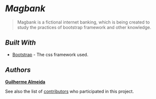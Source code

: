 # *__Magbank__*

>Magbank is a fictional internet banking, which is being created to study the practices of bootstrap framework and other knowledge.

## __*Built With*__

* [Bootstrap](https://getbootstrap.com/) - The css framework used.

## __*Authors*__

[**Guilherme Almeida**](https://guisalmeida.com)

See also the list of [contributors](https://github.com/GuiSAlmeida/magbank/contributors) who participated in this project.